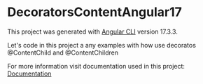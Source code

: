 # DecoratorsContentAngular17

This project was generated with [Angular CLI](https://github.com/angular/angular-cli) version 17.3.3.

Let's code in this project a any examples with how use decoratos @ContentChild and @ContentChildren

For more information visit documentation used in this project: [Documentation](https://medium.com/@jaydeepvpatil225/content-child-and-content-children-in-angular-832ed4bae4cf)
